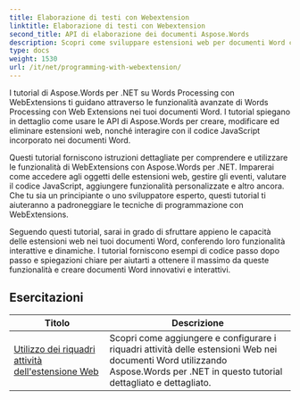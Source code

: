 ```yaml
---
title: Elaborazione di testi con Webextension
linktitle: Elaborazione di testi con Webextension
second_title: API di elaborazione dei documenti Aspose.Words
description: Scopri come sviluppare estensioni web per documenti Word con Aspose.Words per .NET. Scopri come creare, modificare e personalizzare estensioni web, integrandole nei tuoi documenti Word.
type: docs
weight: 1530
url: /it/net/programming-with-webextension/
---
```

I tutorial di Aspose.Words per .NET su Words Processing con WebExtensions ti guidano attraverso le funzionalità avanzate di Words Processing con Web Extensions nei tuoi documenti Word. I tutorial spiegano in dettaglio come usare le API di Aspose.Words per creare, modificare ed eliminare estensioni web, nonché interagire con il codice JavaScript incorporato nei documenti Word.

Questi tutorial forniscono istruzioni dettagliate per comprendere e utilizzare le funzionalità di WebExtensions con Aspose.Words per .NET. Imparerai come accedere agli oggetti delle estensioni web, gestire gli eventi, valutare il codice JavaScript, aggiungere funzionalità personalizzate e altro ancora. Che tu sia un principiante o uno sviluppatore esperto, questi tutorial ti aiuteranno a padroneggiare le tecniche di programmazione con WebExtensions.

Seguendo questi tutorial, sarai in grado di sfruttare appieno le capacità delle estensioni web nei tuoi documenti Word, conferendo loro funzionalità interattive e dinamiche. I tutorial forniscono esempi di codice passo dopo passo e spiegazioni chiare per aiutarti a ottenere il massimo da queste funzionalità e creare documenti Word innovativi e interattivi.

## Esercitazioni
| Titolo | Descrizione |
| --- | --- |
| [Utilizzo dei riquadri attività dell'estensione Web](./using-web-extension-task-panes/) | Scopri come aggiungere e configurare i riquadri attività delle estensioni Web nei documenti Word utilizzando Aspose.Words per .NET in questo tutorial dettagliato e dettagliato. |